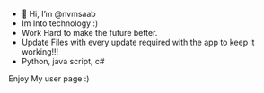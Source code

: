 - 👋 Hi, I’m @nvmsaab
- Im Into technology :)
- Work Hard to make the future better.
- Update Files with every update required with the app to keep it working!!!
- Python, java script, c#

Enjoy My user page :)
